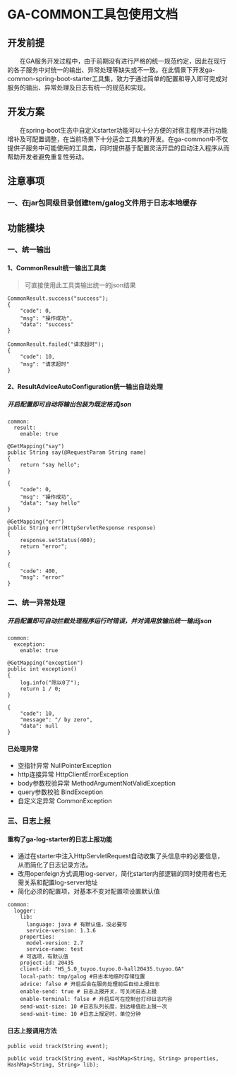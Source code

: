 # GA-COMMON工具包使用文档

## 开发前提
&emsp;&emsp;在GA服务开发过程中，由于前期没有进行严格的统一规范约定，因此在现行的各子服务中对统一的输出、异常处理等缺失或不一致。在此情景下开发ga-common-spring-boot-starter工具集，致力于通过简单的配置和导入即可完成对服务的输出、异常处理及日志有统一的规范和实现。

## 开发方案
&emsp;&emsp;在spring-boot生态中自定义starter功能可以十分方便的对宿主程序进行功能增补及可配置调整，在当前场景下十分适合工具集的开发。在ga-common中不仅提供子服务中可能使用的工具类，同时提供基于配置灵活开启的自动注入程序从而帮助开发者避免重复性劳动。

## 注意事项
### 一、在jar包同级目录创建tem/galog文件用于日志本地缓存


## 功能模块

### 一、统一输出

#### 1、CommonResult统一输出工具类
> 可直接使用此工具类输出统一的json结果

```
CommonResult.success("success");
{
    "code": 0,
    "msg": "操作成功",
    "data": "success"
}

CommonResult.failed("请求超时");
{
    "code": 10,
    "msg": "请求超时"
}
```
#### 2、ResultAdviceAutoConfiguration统一输出自动处理

##### 开启配置即可自动将输出包装为既定格式json

```
common:
  result:
    enable: true
```

```
@GetMapping("say")
public String say(@RequestParam String name)
{
    return "say hello";
}

{
    "code": 0,
    "msg": "操作成功",
    "data": "say hello"
}
```

```
@GetMapping("err")
public String err(HttpServletResponse response)
{
    response.setStatus(400);
    return "error";
}

{
    "code": 400,
    "msg": "error"
}

```

### 二、统一异常处理

##### 开启配置即可自动拦截处理程序运行时错误，并对调用放输出统一输出json

```
common:
  exception:
    enable: true
```

```
@GetMapping("exception")
public int exception()
{
    log.info("除以0了");
    return 1 / 0;
}

{
    "code": 10,
    "message": "/ by zero",
    "data": null
}
```

#### 已处理异常
- 空指针异常 NullPointerException
- http连接异常 HttpClientErrorException
- body参数校验异常 MethodArgumentNotValidException
- query参数校验 BindException
- 自定义定异常 CommonException
  
### 三、日志上报

#### 重构了ga-log-starter的日志上报功能
- 通过在starter中注入HttpServletRequest自动收集了头信息中的必要信息，从而简化了日志记录方法。
- 改用openfeign方式调用log-server，简化starter内部逻辑的同时使用者也无需关系和配置log-server地址
- 简化必须的配置项，对基本不变对配置项设置默认值

```
common:
  logger:
    lib:
      language: java # 有默认值，没必要写
      service-version: 1.3.6
    properties:
      model-version: 2.7
      service-name: test
    # 可选项，有默认值
    project-id: 20435
    client-id: "H5_5.0_tuyoo.tuyoo.0-hall20435.tuyoo.GA"
    local-path: tmp/galog #日志本地临时存储位置
    advice: false # 开启后会在服务处理前后自动上报日志
    enable-send: true # 日志上报开关，可关闭日志上报
    enable-terminal: false # 开启后可在控制台打印日志内容
    send-wait-size: 10 #日志队列长度，到达峰值后上报一次
    send-wait-time: 10 #日志上报定时，单位分钟
```

#### 日志上报调用方法
```
public void track(String event);

public void track(String event, HashMap<String, String> properties, HashMap<String, String> lib);
```

